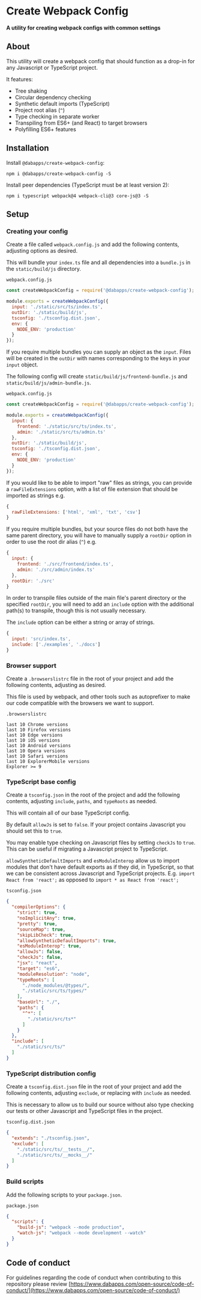 # Create Webpack Config

**A utility for creating webpack configs with common settings**

## About

This utility will create a webpack config that should function as a drop-in for any Javascript or TypeScript project.

It features:

* Tree shaking
* Circular dependency checking
* Synthetic default imports (TypeScript)
* Project root alias (`^`)
* Type checking in separate worker
* Transpiling from ES6+ (and React) to target browsers
* Polyfilling ES6+ features

## Installation

Install `@dabapps/create-webpack-config`:

```shell
npm i @dabapps/create-webpack-config -S
```

Install peer dependencies (TypeScript must be at least version 2):

```shell
npm i typescript webpack@4 webpack-cli@3 core-js@3 -S
```

## Setup

### Creating your config

Create a file called `webpack.config.js` and add the following contents, adjusting options as desired.

This will bundle your `index.ts` file and all dependencies into a `bundle.js` in the `static/build/js` directory.

`webpack.config.js`
```js
const createWebpackConfig = require('@dabapps/create-webpack-config');

module.exports = createWebpackConfig({
  input: './static/src/ts/index.ts',
  outDir: './static/build/js',
  tsconfig: './tsconfig.dist.json',
  env: {
    NODE_ENV: 'production'
  }
});
```

If you require multiple bundles you can supply an object as the `input`. Files will be created in the `outDir` with names corresponding to the keys in your `input` object.

The following config will create `static/build/js/frontend-bundle.js` and `static/build/js/admin-bundle.js`.

`webpack.config.js`
```js
const createWebpackConfig = require('@dabapps/create-webpack-config');

module.exports = createWebpackConfig({
  input: {
    frontend: './static/src/ts/index.ts',
    admin: './static/src/ts/admin.ts'
  },
  outDir: './static/build/js',
  tsconfig: './tsconfig.dist.json',
  env: {
    NODE_ENV: 'production'
  }
});
```

If you would like to be able to import "raw" files as strings, you can provide a `rawFileExtensions` option, with a list of file extension that should be imported as strings e.g.

```js
{
  rawFileExtensions: ['html', 'xml', 'txt', 'csv']
}
```

If you require multiple bundles, but your source files do not both have the same parent directory, you will have to manually supply a `rootDir` option in order to use the root dir alias (`^`) e.g.

```js
{
  input: {
    frontend: './src/frontend/index.ts',
    admin: './src/admin/index.ts'
  },
  rootDir: './src'
}
```

In order to transpile files outside of the main file's parent directory or the specified `rootDir`, you will need to add an `include` option with the additional path(s) to transpile, though this is not usually necessary.

The `include` option can be either a string or array of strings.

```js
{
  input: 'src/index.ts',
  include: ['./examples', './docs']
}
```

### Browser support

Create a `.browserslistrc` file in the root of your project and add the following contents, adjusting as desired.

This file is used by webpack, and other tools such as autoprefixer to make our code compatible with the browsers we want to support.

`.browserslistrc`
```
last 10 Chrome versions
last 10 Firefox versions
last 10 Edge versions
last 10 iOS versions
last 10 Android versions
last 10 Opera versions
last 10 Safari versions
last 10 ExplorerMobile versions
Explorer >= 9
```

### TypeScript base config

Create a `tsconfig.json` in the root of the project and add the following contents, adjusting `include`, `paths`, and `typeRoots` as needed.

This will contain all of our base TypeScript config.

By default `allowJs` is set to `false`. If your project contains Javascript you should set this to `true`.

You may enable type checking on Javascript files by setting `checkJs` to `true`. This can be useful if migrating a Javascript project to TypeScript.

`allowSyntheticDefaultImports` and `esModuleInterop` allow us to import modules that don't have default exports as if they did, in TypeScript, so that we can be consistent across Javascript and TypeScript projects. E.g. `import React from 'react';` as opposed to `import * as React from 'react';`

`tsconfig.json`
```json
{
  "compilerOptions": {
    "strict": true,
    "noImplicitAny": true,
    "pretty": true,
    "sourceMap": true,
    "skipLibCheck": true,
    "allowSyntheticDefaultImports": true,
    "esModuleInterop": true,
    "allowJs": false,
    "checkJs": false,
    "jsx": "react",
    "target": "es6",
    "moduleResolution": "node",
    "typeRoots": [
      "./node_modules/@types/",
      "./static/src/ts/types/"
    ],
    "baseUrl": "./",
    "paths": {
      "^*": [
        "./static/src/ts*"
      ]
    }
  },
  "include": [
    "./static/src/ts/"
  ]
}
```

### TypeScript distribution config

Create a `tsconfig.dist.json` file in the root of your project and add the following contents, adjusting `exclude`, or replacing with `include` as needed.

This is necessary to allow us to build our source without also type checking our tests or other Javascript and TypeScript files in the project.

`tsconfig.dist.json`
```json
{
  "extends": "./tsconfig.json",
  "exclude": [
    "./static/src/ts/__tests__/",
    "./static/src/ts/__mocks__/"
  ]
}
```

### Build scripts

Add the following scripts to your `package.json`.

`package.json`
```json
{
  "scripts": {
    "build-js": "webpack --mode production",
    "watch-js": "webpack --mode development --watch"
  }
}
```

## Code of conduct

For guidelines regarding the code of conduct when contributing to this repository please review [https://www.dabapps.com/open-source/code-of-conduct/](https://www.dabapps.com/open-source/code-of-conduct/)
